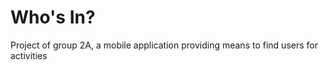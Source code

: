 # Who's In?
 Project of group 2A, a mobile application providing means to find users for activities
